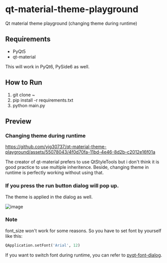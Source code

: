 # qt-material-theme-playground
Qt material theme playground (changing theme during runtime)

## Requirements
* PyQt5
* qt-material

This will work in PyQt6, PySide6 as well.

## How to Run
1. git clone ~
2. pip install -r requirements.txt
3. python main.py

## Preview
### Changing theme during runtime

https://github.com/yjg30737/qt-material-theme-playground/assets/55078043/4f0d70fa-11bd-4e46-8d2b-c2012e16f01a

The creator of qt-material prefers to use QtStyleTools but i don't think it is good practice to use multiple inheritence.
Beside, changing theme in runtime is perfectly working without using that.

### If you press the run button dialog will pop up.

The theme is applied in the dialog as well.

![image](https://github.com/yjg30737/qt-material-theme-playground/assets/55078043/e5afe67d-5b66-474d-af76-1e2b3753ecdd)

### Note
font_size won't work for some reasons. So you have to set font by yourself like this:

```python
QApplication.setFont('Arial', 12)
```

If you want to switch font during runtime, you can refer to <a href="https://github.com/yjg30737/pyqt-font-dialog.git">pyqt-font-dialog</a>.

